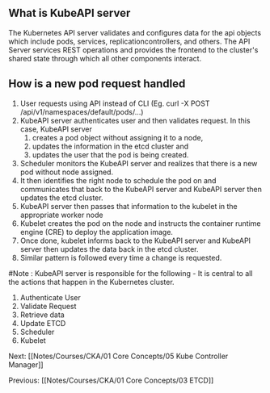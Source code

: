 ## What is KubeAPI server

The Kubernetes API server validates and configures data for the api objects which include pods, services, replicationcontrollers, and others. The API Server services REST operations and provides the frontend to the cluster's shared state through which all other components interact.

## How is a new pod request handled

1. User requests using API instead of CLI (Eg. curl -X POST /api/v1/namespaces/default/pods/...)
2. KubeAPI server authenticates user and then validates request. In this case, KubeAPI server
	1. creates a pod object without assigning it to a node, 
	2. updates the information in the etcd cluster and 
	3. updates the user that the pod is being created.
3. Scheduler monitors the KubeAPI server and realizes that there is a new pod without node assigned.
4. It then identifies the right node to schedule the pod on and communicates that back to the  KubeAPI server and KubeAPI server then updates the etcd cluster.
5. KubeAPI server then passes that information to the kubelet in the appropriate worker node
6. Kubelet creates the pod on the node and instructs the container runtime engine (CRE) to deploy the application image.
7. Once done, kubelet informs back to the KubeAPI server and KubeAPI server then updates the data back in the etcd cluster. 
8. Similar pattern is followed every time a change is requested.

#Note : KubeAPI server is responsible for the following - It is central to all the actions that happen in the Kubernetes cluster.
1. Authenticate User
2. Validate Request
3. Retrieve data
4. Update ETCD
5. Scheduler
6. Kubelet


Next:
[[Notes/Courses/CKA/01 Core Concepts/05 Kube Controller Manager]]

Previous:
[[Notes/Courses/CKA/01 Core Concepts/03 ETCD]]